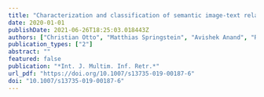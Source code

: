 ```yaml
---
title: "Characterization and classification of semantic image-text relations"
date: 2020-01-01
publishDate: 2021-06-26T18:25:03.018443Z
authors: ["Christian Otto", "Matthias Springstein", "Avishek Anand", "Ralph Ewerth"]
publication_types: ["2"]
abstract: ""
featured: false
publication: "*Int. J. Multim. Inf. Retr.*"
url_pdf: "https://doi.org/10.1007/s13735-019-00187-6"
doi: "10.1007/s13735-019-00187-6"
---
```


